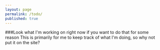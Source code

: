 ```yaml
---
layout: page
permalink: /todo/
published: true
---
```


###Look what I'm working on right now if you want to do that for some reason This is primarily for me to keep track of what I'm doing, so why not put it on the site?
